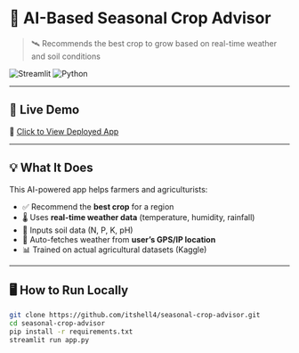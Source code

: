 # 🌿 AI-Based Seasonal Crop Advisor

> 🛰️ Recommends the best crop to grow based on real-time weather and soil conditions

![Streamlit](https://img.shields.io/badge/Made%20with-Streamlit-blueviolet?style=for-the-badge&logo=streamlit)
![Python](https://img.shields.io/badge/Python-ML-green?style=for-the-badge&logo=python)

---

## 🚀 Live Demo

🔗 [Click to View Deployed App](https://seasonal-crop-advisor-7lsk2krupmkka2em2fu5wn.streamlit.app/)

---

## 💡 What It Does

This AI-powered app helps farmers and agriculturists:

- ✅ Recommend the **best crop** for a region
- 🌡️ Uses **real-time weather data** (temperature, humidity, rainfall)
- 🧪 Inputs soil data (N, P, K, pH)
- 📍 Auto-fetches weather from **user’s GPS/IP location**
- 📊 Trained on actual agricultural datasets (Kaggle)

---

## 🖥️ How to Run Locally

```bash
git clone https://github.com/itshell4/seasonal-crop-advisor.git
cd seasonal-crop-advisor
pip install -r requirements.txt
streamlit run app.py

